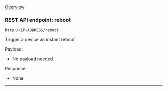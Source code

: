 [Overview](_OVERVIEW.md) 

### REST API endpoint: reboot

`http://IP-ADDRESS/reboot`


Trigger a device an instant reboot


Payload:
- No payload needed

Response:
- None

---

